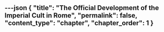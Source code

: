 ---json
{
  "title": "The Official Development of the Imperial Cult in Rome",
  "permalink": false,
  "content_type": "chapter",
  "chapter_order": 1
}
---